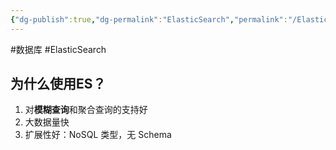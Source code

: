 ```yaml
---
{"dg-publish":true,"dg-permalink":"ElasticSearch","permalink":"/ElasticSearch/"}
---
```



#数据库 #ElasticSearch

## 为什么使用ES？

1. 对**模糊查询**和聚合查询的支持好
2. 大数据量快
3. 扩展性好：NoSQL 类型，无 Schema